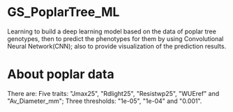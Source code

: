 # GS_PoplarTree_ML

Learning to build a deep learning model 
based on the data of poplar tree genotypes, 
then to predict the phenotypes for them
by using Convolutional Neural Network(CNN); 
also to provide visualization of the prediction results.

# About poplar data

There are:
  Five traits: "Jmax25", "Rdlight25", "Resistwp25", "WUEref" and "Av_Diameter_mm"; 
  Three thresholds: "1e-05", "1e-04" and "0.001".
